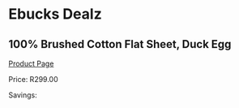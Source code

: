 
# Ebucks Dealz
## 100% Brushed Cotton Flat Sheet, Duck Egg
[Product Page](https://www.ebucks.com/web/shop/productSelected.do?prodId=492167681&catId=704984344)

Price: R299.00

Savings: 


	